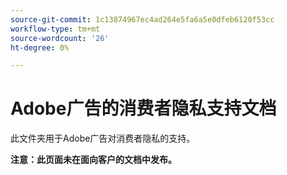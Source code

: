 ```yaml
---
source-git-commit: 1c13874967ec4ad264e5fa6a5e0dfeb6120f53cc
workflow-type: tm+mt
source-wordcount: '26'
ht-degree: 0%

---
```

# Adobe广告的消费者隐私支持文档

此文件夹用于Adobe广告对消费者隐私的支持。

**注意：此页面未在面向客户的文档中发布。**
